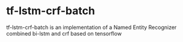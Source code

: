 # tf-lstm-crf-batch
tf-lstm-crf-batch is an implementation of a Named Entity Recognizer combined bi-lstm and crf based on tensorflow
